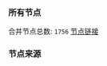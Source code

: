 ### 所有节点
合并节点总数: `1756`
[节点链接](https://raw.githubusercontent.com/rzhy1/11/master/sub/sub_merge_base64.txt)

### 节点来源
